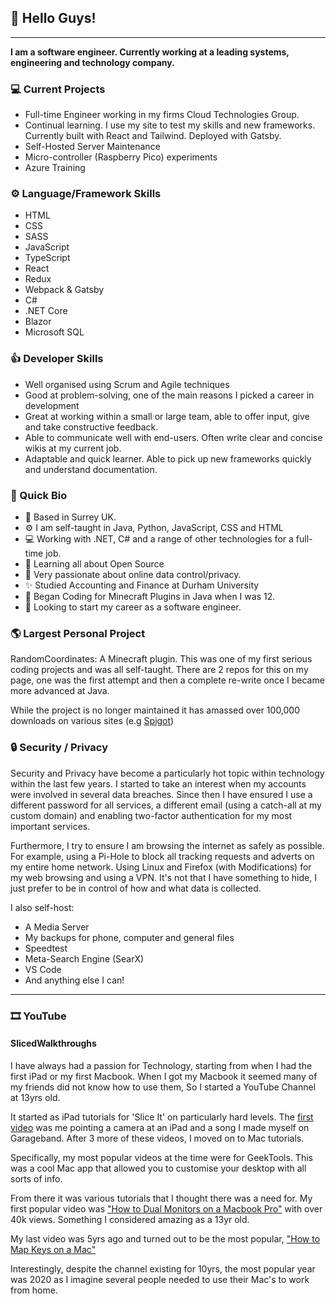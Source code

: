 ## 👋 Hello Guys! 
---
**I am a software engineer. Currently working at a leading systems, engineering and technology company.**

### 💻 Current Projects
* Full-time Engineer working in my firms Cloud Technologies Group.
* Continual learning. I use my site to test my skills and new frameworks. Currently built with React and Tailwind. Deployed with Gatsby.
* Self-Hosted Server Maintenance
* Micro-controller (Raspberry Pico) experiments
* Azure Training

### ⚙️ Language/Framework Skills
* HTML
* CSS
* SASS
* JavaScript
* TypeScript
* React
* Redux
* Webpack & Gatsby
* C#
* .NET Core
* Blazor
* Microsoft SQL

### 👍 Developer Skills
* Well organised using Scrum and Agile techniques
* Good at problem-solving, one of the main reasons I picked a career in development
* Great at working within a small or large team, able to offer input, give and take constructive feedback.
* Able to communicate well with end-users. Often write clear and concise wikis at my current job.
* Adaptable and quick learner. Able to pick up new frameworks quickly and understand documentation.

### 👨 Quick Bio
* 🏢 Based in Surrey UK.
* ⚙️ I am self-taught in Java, Python, JavaScript, CSS and HTML
* 💻 Working with .NET, C# and a range of other technologies for a full-time job.
* 🌱 Learning all about Open Source
* 💬 Very passionate about online data control/privacy.
* ✨ Studied Accounting and Finance at Durham University
* 🏢 Began Coding for Minecraft Plugins in Java when I was 12.
* 🌱 Looking to start my career as a software engineer.

### 🌎 Largest Personal Project
RandomCoordinates: A Minecraft plugin. This was one of my first serious coding projects and was all self-taught. There are 2 repos for this on my page, one was the first attempt and then a complete re-write once I became more advanced at Java.

While the project is no longer maintained it has amassed over 100,000 downloads on various sites (e.g [Spigot](https://www.spigotmc.org/resources/randomcoords-rtp-advanced-random-teleporter.1680/))

### 🔒 Security / Privacy
Security and Privacy have become a particularly hot topic within technology within the last few years. I started to take an interest when my accounts were involved in several data breaches. Since then I have ensured I use a different password for all services, a different email (using a catch-all at my custom domain) and enabling two-factor authentication for my most important services.

Furthermore, I try to ensure I am browsing the internet as safely as possible. For example, using a Pi-Hole to block all tracking requests and adverts on my entire home network. Using Linux and Firefox (with Modifications) for my web browsing and using a VPN. It's not that I have something to hide, I just prefer to be in control of how and what data is collected.

I also self-host:
* A Media Server
* My backups for phone, computer and general files
* Speedtest
* Meta-Search Engine (SearX)
* VS Code
* And anything else I can!


---
### 🎞️ YouTube
#### SlicedWalkthroughs
I have always had a passion for Technology, starting from when I had the first iPad or my first Macbook. When I got my Macbook it seemed many of my friends did not know how to use them, So I started a YouTube Channel at 13yrs old. 

It started as iPad tutorials for 'Slice It' on particularly hard levels. The [first video](https://www.youtube.com/watch?v=n5dW-kQ5n84) was me pointing a camera at an iPad and a song I made myself on Garageband. After 3 more of these videos, I moved on to Mac tutorials.

Specifically, my most popular videos at the time were for GeekTools. This was a cool Mac app that allowed you to customise your desktop with all sorts of info.

From there it was various tutorials that I thought there was a need for. My first popular video was ["How to Dual Monitors on a Macbook Pro"](https://www.youtube.com/watch?v=xvtYatV7PKk) with over 40k views. Something I considered amazing as a 13yr old.

My last video was 5yrs ago and turned out to be the most popular, ["How to Map Keys on a Mac"](https://www.youtube.com/watch?v=ky6zzzAkqHc)

Interestingly, despite the channel existing for 10yrs, the most popular year was 2020 as I imagine several people needed to use their Mac's to work from home.
